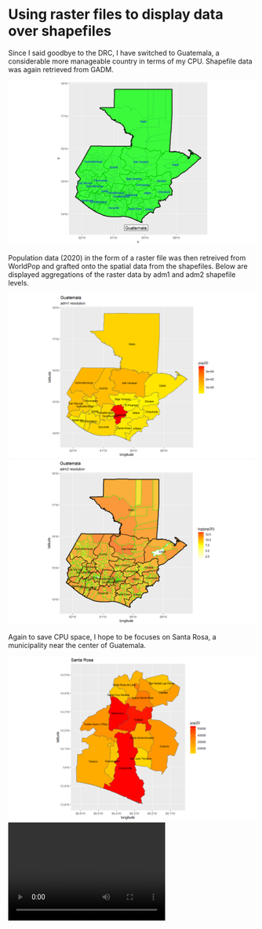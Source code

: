 # Using raster files to display data over shapefiles

Since I said goodbye to the DRC, I have switched to Guatemala, a considerable more manageable country in terms of my CPU. Shapefile data was again retrieved from GADM.

![](gtm.png)

Population data (2020) in the form of a raster file was then retreived from WorldPop and grafted onto the spatial data from the shapefiles. Below are displayed aggregations of the raster data by adm1 and adm2 shapefile levels.

![](gtm1.png) ![](gtm2.png)

Again to save CPU space, I hope to be focuses on Santa Rosa, a municipality near the center of Guatemala. 

![](rosa.png)
<video src = "rosa_3d_plot.mp4" width="320" height="200" controls preload></video>
